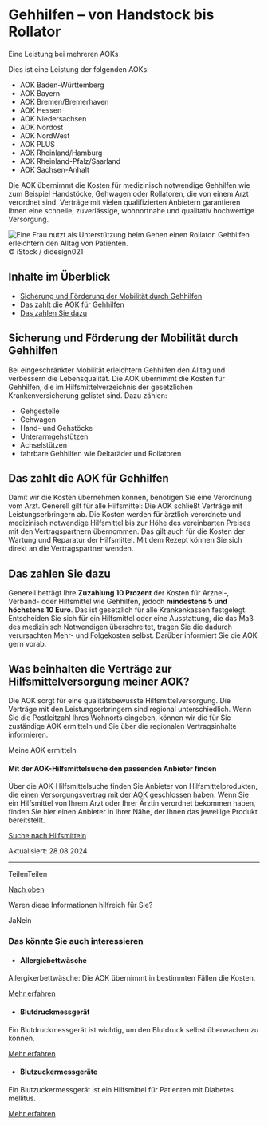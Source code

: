 # Gehhilfen – von Handstock bis Rollator

Eine Leistung bei mehreren AOKs

Dies ist eine Leistung der folgenden AOKs:

- AOK Baden-Württemberg
- AOK Bayern
- AOK Bremen/Bremerhaven
- AOK Hessen
- AOK Niedersachsen
- AOK Nordost
- AOK NordWest
- AOK PLUS
- AOK Rheinland/Hamburg
- AOK Rheinland-Pfalz/Saarland
- AOK Sachsen-Anhalt

Die AOK übernimmt die Kosten für medizinisch notwendige Gehhilfen wie zum Beispiel Handstöcke, Gehwagen oder Rollatoren, die von einem Arzt verordnet sind. Verträge mit vielen qualifizierten Anbietern garantieren Ihnen eine schnelle, zuverlässige, wohnortnahe und qualitativ hochwertige Versorgung.

![Eine Frau nutzt als Unterstützung beim Gehen einen Rollator. Gehhilfen erleichtern den Alltag von Patienten.](https://www.aok.de/pk/magazin/cms/fileadmin/_processed_/a/b/csm_gehhilfen_8b9fbaad98.jpg.webp)© iStock / didesign021

## Inhalte im Überblick

- [Sicherung und Förderung der Mobilität durch Gehhilfen](https://www.aok.de/pk/leistungen/hilfsmittel/gehhilfen-und-rollatoren/#c1590605016)
- [Das zahlt die AOK für Gehhilfen](https://www.aok.de/pk/leistungen/hilfsmittel/gehhilfen-und-rollatoren/#c1590605017)
- [Das zahlen Sie dazu](https://www.aok.de/pk/leistungen/hilfsmittel/gehhilfen-und-rollatoren/#c1590605018)

## Sicherung und Förderung der Mobilität durch Gehhilfen

Bei eingeschränkter Mobilität erleichtern Gehhilfen den Alltag und verbessern die Lebensqualität. Die AOK übernimmt die Kosten für Gehhilfen, die im Hilfsmittelverzeichnis der gesetzlichen Krankenversicherung gelistet sind. Dazu zählen:

- Gehgestelle
- Gehwagen
- Hand- und Gehstöcke
- Unterarmgehstützen
- Achselstützen
- fahrbare Gehhilfen wie Deltaräder und Rollatoren

## Das zahlt die AOK für Gehhilfen

Damit wir die Kosten übernehmen können, benötigen Sie eine Verordnung vom Arzt. Generell gilt für alle Hilfsmittel: Die AOK schließt Verträge mit Leistungserbringern ab. Die Kosten werden für ärztlich verordnete und medizinisch notwendige Hilfsmittel bis zur Höhe des vereinbarten Preises mit den Vertragspartnern übernommen. Das gilt auch für die Kosten der Wartung und Reparatur der Hilfsmittel. Mit dem Rezept können Sie sich direkt an die Vertragspartner wenden.

## Das zahlen Sie dazu

Generell beträgt Ihre **Zuzahlung 10 Prozent** der Kosten für Arznei-, Verband- oder Hilfsmittel wie Gehhilfen, jedoch **mindestens 5 und höchstens 10 Euro**. Das ist gesetzlich für alle Krankenkassen festgelegt. Entscheiden Sie sich für ein Hilfsmittel oder eine Ausstattung, die das Maß des medizinisch Notwendigen überschreitet, tragen Sie die dadurch verursachten Mehr- und Folgekosten selbst. Darüber informiert Sie die AOK gern vorab.

## Was beinhalten die Verträge zur Hilfsmittelversorgung meiner AOK?

Die AOK sorgt für eine qualitätsbewusste Hilfsmittelversorgung. Die Verträge mit den Leistungserbringern sind regional unterschiedlich. Wenn Sie die Postleitzahl Ihres Wohnorts eingeben, können wir die für Sie zuständige AOK ermitteln und Sie über die regionalen Vertragsinhalte informieren.

Meine AOK ermitteln

#### Mit der AOK-Hilfsmittelsuche den passenden Anbieter finden

Über die AOK-Hilfsmittelsuche finden Sie Anbieter von Hilfsmittelprodukten, die einen Versorgungsvertrag mit der AOK geschlossen haben. Wenn Sie ein Hilfsmittel von Ihrem Arzt oder Ihrer Ärztin verordnet bekommen haben, finden Sie hier einen Anbieter in Ihrer Nähe, der Ihnen das jeweilige Produkt bereitstellt.

[Suche nach Hilfsmitteln](https://www.aok.de/pk/hilfsmittelsuche/)

Aktualisiert: 28.08.2024

* * *

TeilenTeilen

[Nach oben](https://www.aok.de/pk/leistungen/hilfsmittel/gehhilfen-und-rollatoren/#main-content)

Waren diese Informationen hilfreich für Sie?

JaNein

### Das könnte Sie auch interessieren

- #### Allergiebettwäsche







Allergikerbettwäsche: Die AOK übernimmt in bestimmten Fällen die Kosten.



[Mehr erfahren](https://www.aok.de/pk/leistungen/hilfsmittel/allergiebettwaesche/)

- #### Blutdruckmessgerät







Ein Blutdruckmessgerät ist wichtig, um den Blutdruck selbst überwachen zu können.



[Mehr erfahren](https://www.aok.de/pk/leistungen/hilfsmittel/blutdruckmessgeraet/)

- #### Blutzuckermessgeräte







Ein Blutzuckermessgerät ist ein Hilfsmittel für Patienten mit Diabetes mellitus.



[Mehr erfahren](https://www.aok.de/pk/leistungen/hilfsmittel/blutzuckermessgeraete/)